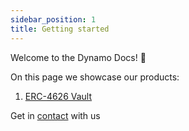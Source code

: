 ```yaml
---
sidebar_position: 1
title: Getting started
---
```


Welcome to the Dynamo Docs! :star2:

On this page we showcase our products:

1. [ERC-4626 Vault](./Products/Vault)

Get in [contact](/collaborate) with us
